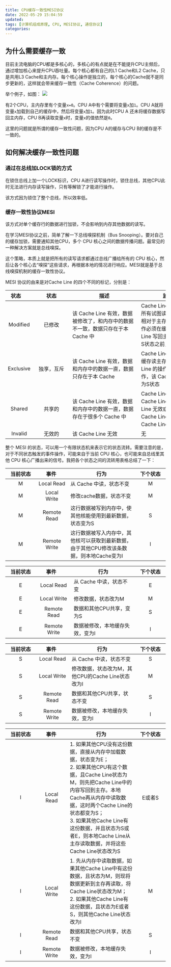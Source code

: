 ```yaml
---
title: CPU缓存一致性MESI协议
date: 2022-05-29 15:04:59
updated:
tags: [计算机组成原理, CPU, MESI协议, 通信协议]
categories:
---
```


## 为什么需要缓存一致
目前主流电脑的CPU都是多核心的，多核心的有点就是在不能提升CPU主频后，通过增加核心来提升CPU吞吐量。每个核心都有自己的L1 Cache和L2 Cache，只是共用L3 Cache和主内存。每个核心操作是独立的，每个核心的Cache就不是同步更新的，这样就会带来缓存一致性（Cache Coherence）的问题。

举个例子，如图：
![](https://picbed-1311007548.cos.ap-shanghai.myqcloud.com/markdown_picbed/img/202205291536919.gif)

有2个CPU，主内存里有个变量`x=0`。CPU A中有个需要将变量`x`加`1`。CPU A就将变量`x`加载到自己的缓存中，然后将变量`x`加`1`。因为此时CPU A 还未将缓存数据写回主内存，CPU B再读取变量`x`时，变量`x`的值依然是`0`。

这里的问题就是所谓的缓存一致性问题，因为CPU A的缓存与CPU B的缓存是不一致的。
## 如何解决缓存一致性问题

### 通过在总线加LOCK锁的方式
在锁住总线上加一个LOCK标识，CPU A进行读写操作时，锁住总线，其他CPU此时无法进行内存读写操作，只有等解锁了才能进行操作。

该方式因为锁住了整个总线，所以效率低。

### 缓存一致性协议MESI
该方式对单个缓存行的数据进行加锁，不会影响到内存其他数据的读写。

在学习MESI协议之前，简单了解一下总线嗅探机制（Bus Snooping）。要对自己的缓存加锁，需要通知其他CPU，多个 CPU 核心之间的数据传播问题。最常见的一种解决方案就是总线嗅探。

这个策略，本质上就是把所有的读写请求都通过总线广播给所有的 CPU 核心，然后让各个核心去“嗅探”这些请求，再根据本地的情况进行响应。MESI就是基于总线嗅探机制的缓存一致性协议。

MESI 协议的由来是对Cache Line 的四个不同的标记，分别是：

|<div style="width:50px">状态</div>|<div style="width:100px">状态</div>|<div style="width:200px">描述</div>|<div style="width:200px">监听任务</div>|
| :----: | :----: |  ---- | ---- |
|Modified|已修改|该 Cache Line 有效，数据被修改了，和内存中的数据不一致，数据只存在于本 Cache 中|Cache Line 必须时刻监听所有试图读该 Cache Line 相对于主存的操作，这种操作必须在缓存将该 Cache Line 写回主存并将状态改为S状态之前，被延迟执行| 
|Exclusive|独享，互斥| 该 Cache Line 有效，数据和内存中的数据一直，数据只存在于本 Cache|Cache Line 必须监听其他缓存读主存中该 Cache Line 的操作，一旦有这种操作，该 Cache Line 需要改为S状态| 
|Shared|共享的|该 Cache Line 有效，数据和内存中的数据一直，数据存在于很多个 Cache 中| Cache Line 必须监听其他  Cache Line 使该 Cache Line 无效或者独享该 Cache Line 的请求，并将 Cache Line 改为I状态| 
|Invalid|无效的|该 Cache Line 无效|无| 

整个 MESI 的状态，可以用一个有限状态机来表示它的状态流转。需要注意的是，对于不同状态触发的事件操作，可能来自于当前 CPU 核心，也可能来自总线里其他 CPU 核心广播出来的信号。我把各个状态之间的流转用表格总结了一下：

|<div style="width:80px">当前状态</div>|<div style="width:80px">事件</div>|<div style="width:300px,center">行为</div>|<div style="width:80px">下个状态</div>|
| :----: | :----: |  ---- | :----: |
|M|Local Read|从 Cache 中读，状态不变|M|
|M|Local Write|修改cache数据，状态不变|M|
|M|Remote Read|这行数据被写到内存中，使其他核能使用到最新数据，状态变为S|S|
|M|Remote Write|这行数据被写入内存中，其他核可以获取到最新数据，由于其他CPU修改该条数据，则本地Cache变为I|I|

|<div style="width:80px">当前状态</div>|<div style="width:80px">事件</div>|<div style="width:200px,center">行为</div>|<div style="width:80px">下个状态</div>|
| :----: | :----: |  ---- | :----: |
|E|Local Read|从 Cache 中读，状态不变|E|
|E|Local Write|修改数据，状态改为M|M|
|E|Remote Read|数据和其他CPU共享，变为S|S|
|E|Remote Write|数据被修改，本地缓存失效，变为I|I|

|<div style="width:80px">当前状态</div>|<div style="width:80px">事件</div>|<div style="width:200px,text-align: center">行为</div>|<div style="width:80px">下个状态</div>|
| :----: | :----: |  ---- | :----: |
|S|Local Read|从 Cache 中读，状态不变|S|
|S|Local Write|修改数据，状态改为M，其他CPU的Cache Line状态改为I|M|
|S|Remote Read|数据和其他CPU共享，状态不变|S|
|S|Remote Write|数据被修改，本地缓存失效，变为I|I|

|<div style="width:80px">当前状态</div>|<div style="width:80px">事件</div>|<div style="width:200px,center">行为</div>|<div style="width:80px">下个状态</div>|
| :----: | :----: |  ---- | :----: |
|I|Local Read|1. 如果其他CPU没有这份数据，直接从内存中加载数据，状态变为E；<br> 2. 如果其他CPU有这个数据，且Cache Line状态为M，则先把Cache Line中的内容写回到主存。本地Cache再从内存中读取数据，这时两个Cache Line的状态都变为S；<br>3. 如果其他Cache Line有这份数据，并且状态为S或者E，则本地Cache Line从主存读取数据，并将这些Cache Line状态改为S|E或者S|
|I|Local Write|1. 先从内存中读取数据，如果其他Cache Line中有这份数据，且状态为M，则现将数据更新到主存再读取，将Cache Line状态改为M；<br> 2. 如果其他Cache Line有这份数据，且状态为E或者S，则其他Cache Line状态改为I|M|
|I|Remote Read|数据和其他CPU共享，状态不变|S| 
|I|Remote Write|数据被修改，本地缓存失效，变为I|I|